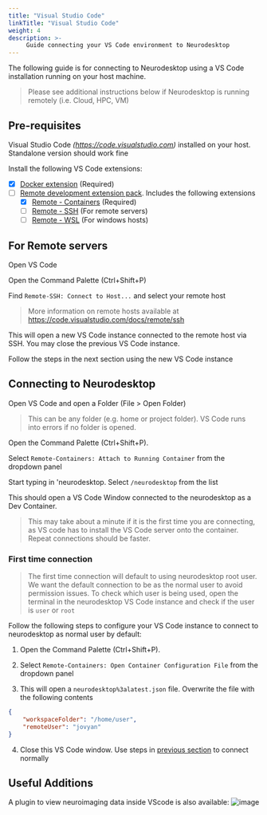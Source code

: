 ```yaml
---
title: "Visual Studio Code"
linkTitle: "Visual Studio Code"
weight: 4
description: >-
     Guide connecting your VS Code environment to Neurodesktop
---
```


The following guide is for connecting to Neurodesktop using a VS Code installation running on your host machine.
> Please see additional instructions below if Neurodesktop is running remotely  (i.e. Cloud, HPC, VM)

## Pre-requisites
Visual Studio Code _(https://code.visualstudio.com)_ installed on your host. Standalone version should work fine

Install the following VS Code extensions:
- [x] [Docker extension](https://marketplace.visualstudio.com/items?itemName=ms-azuretools.vscode-docker) (Required)
- [ ] [Remote development extension pack](https://marketplace.visualstudio.com/items?itemName=ms-vscode-remote.vscode-remote-extensionpack). Includes the following extensions
  - [x] [Remote - Containers](https://marketplace.visualstudio.com/items?itemName=ms-vscode-remote.remote-containers) (Required)
  - [ ] [Remote - SSH](https://marketplace.visualstudio.com/items?itemName=ms-vscode-remote.remote-ssh) (For remote servers)
  - [ ] [Remote - WSL](https://marketplace.visualstudio.com/items?itemName=ms-vscode-remote.remote-wsl) (For windows hosts)

## For Remote servers 

Open VS Code

Open the Command Palette (Ctrl+Shift+P)

Find `Remote-SSH: Connect to Host...` and select your remote host
> More information on remote hosts available at https://code.visualstudio.com/docs/remote/ssh

This will open a new VS Code instance connected to the remote host via SSH. You may close the previous VS Code instance.

Follow the steps in the next section using the new VS Code instance

## Connecting to Neurodesktop

Open VS Code and open a Folder (File > Open Folder)
> This can be any folder (e.g. home or project folder). VS Code runs into errors if no folder is opened.

Open the Command Palette (Ctrl+Shift+P). 

Select `Remote-Containers: Attach to Running Container` from the dropdown panel

Start typing in 'neurodesktop. Select `/neurodesktop` from the list

This should open a VS Code Window connected to the neurodesktop as a Dev Container. 

> This may take about a minute if it is the first time you are connecting, as VS code has to install the VS Code server onto the container. Repeat connections should be faster.

### First time connection
> The first time connection will default to using neurodesktop root user. We want the default connection to be as the normal user to avoid permission issues.
To check which user is being used, open the terminal in the neurodesktop VS Code instance and check if the user is `user` or `root`

Follow the following steps to configure your VS Code instance to connect to neurodesktop as normal user by default:

1. Open the Command Palette (Ctrl+Shift+P). 

2. Select `Remote-Containers: Open Container Configuration File` from the dropdown panel

3. This will open a `neurodesktop%3alatest.json` file. Overwrite the file with the following contents

```json
{
	"workspaceFolder": "/home/user",
	"remoteUser": "jovyan"
}
```

4. Close this VS Code window. Use steps in [previous section](https://www.neurodesk.org/docs/getting-started/neurodesktop/visual-studio-code/#connecting-to-neurodesktop) to connect normally

## Useful Additions
A plugin to view neuroimaging data inside VScode is also available:
![image](https://user-images.githubusercontent.com/4021595/163663250-4e8894c6-ea26-4224-b619-87f5485880c1.png)

